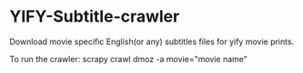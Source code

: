 # YIFY-Subtitle-crawler
Download movie specific English(or any) subtitles files for yify movie prints.

To run the crawler:
scrapy crawl dmoz -a movie="movie name"
